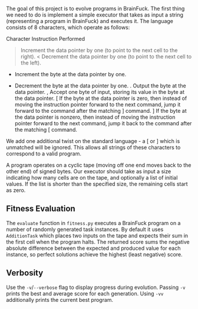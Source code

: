The goal of this project is to evolve programs in BrainFuck. The first thing we need to do is implement a simple executor that takes as input a string (representing a program in BrainFuck) and executes it. The language consists of 8 characters, which operate as follows:

Character	Instruction Performed
>	Increment the data pointer by one (to point to the next cell to the right).
<	Decrement the data pointer by one (to point to the next cell to the left).
+	Increment the byte at the data pointer by one.
-	Decrement the byte at the data pointer by one.
.	Output the byte at the data pointer.
,	Accept one byte of input, storing its value in the byte at the data pointer.
[	If the byte at the data pointer is zero, then instead of moving the instruction pointer forward to the next command, jump it forward to the command after the matching ] command.
]	If the byte at the data pointer is nonzero, then instead of moving the instruction pointer forward to the next command, jump it back to the command after the matching [ command.

We add one additional twist on the standard language - a [ or ] which is unmatched will be ignored. This allows all strings of these characters to correspond to a valid program.

A program operates on a cyclic tape (moving off one end moves back to the other end) of signed bytes. Our executor should take as input a size indicating how many cells are on the tape, and optionally a list of initial values. If the list is shorter than the specified size, the remaining cells start as zero.

Fitness Evaluation
------------------
The ``evaluate`` function in ``fitness.py`` executes a BrainFuck program on a
number of randomly generated task instances. By default it uses
``AdditionTask`` which places two inputs on the tape and expects their sum in
the first cell when the program halts. The returned score sums the negative
absolute difference between the expected and produced value for each
instance, so perfect solutions achieve the highest (least negative) score.

Verbosity
---------
Use the ``-v``/``--verbose`` flag to display progress during evolution.
Passing ``-v`` prints the best and average score for each generation. Using
``-vv`` additionally prints the current best program.
